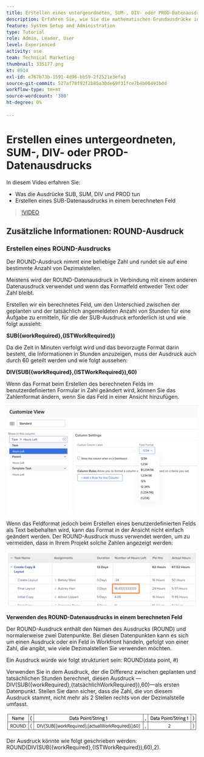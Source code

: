 ```yaml
---
title: Erstellen eines untergeordneten, SUM-, DIV- oder PROD-Datenausdrucks
description: Erfahren Sie, wie Sie die mathematischen Grundausdrücke in einem berechneten Feld in Adobe verwenden und erstellen. [!DNL Workfront].
feature: System Setup and Administration
type: Tutorial
role: Admin, Leader, User
level: Experienced
activity: use
team: Technical Marketing
thumbnail: 335177.png
kt: 8914
exl-id: e767b73b-1591-4d96-bb59-2f2521e3efa3
source-git-commit: 527af78f92f2b85a30de69f31fce7b4b06491bdd
workflow-type: tm+mt
source-wordcount: '380'
ht-degree: 0%

---
```


# Erstellen eines untergeordneten, SUM-, DIV- oder PROD-Datenausdrucks

In diesem Video erfahren Sie:

* Was die Ausdrücke SUB, SUM, DIV und PROD tun
* Erstellen eines SUB-Datenausdrucks in einem berechneten Feld

>[!VIDEO](https://video.tv.adobe.com/v/335177/?quality=12)

## Zusätzliche Informationen: ROUND-Ausdruck

### Erstellen eines ROUND-Ausdrucks

Der ROUND-Ausdruck nimmt eine beliebige Zahl und rundet sie auf eine bestimmte Anzahl von Dezimalstellen.

Meistens wird der ROUND-Datenausdruck in Verbindung mit einem anderen Datenausdruck verwendet und wenn das Formatfeld entweder Text oder Zahl bleibt.

Erstellen wir ein berechnetes Feld, um den Unterschied zwischen der geplanten und der tatsächlich angemeldeten Anzahl von Stunden für eine Aufgabe zu ermitteln, für die der SUB-Ausdruck erforderlich ist und wie folgt aussieht:

**SUB({workRequired},{ISTWorkRequired})**

Da die Zeit in Minuten verfolgt wird und das bevorzugte Format darin besteht, die Informationen in Stunden anzuzeigen, muss der Ausdruck auch durch 60 geteilt werden und wie folgt aussehen:

**DIV(SUB({workRequired},{ISTWorkRequired}),60)**

Wenn das Format beim Erstellen des berechneten Felds im benutzerdefinierten Formular in Zahl geändert wird, können Sie das Zahlenformat ändern, wenn Sie das Feld in einer Ansicht hinzufügen.

![Lastenausgleich mit Nutzungsbericht](assets/round01.png)

Wenn das Feldformat jedoch beim Erstellen eines benutzerdefinierten Felds als Text beibehalten wird, kann das Format in der Ansicht nicht einfach geändert werden. Der ROUND-Ausdruck muss verwendet werden, um zu vermeiden, dass in Ihrem Projekt solche Zahlen angezeigt werden:

![Lastenausgleich mit Nutzungsbericht](assets/round02.png)

<b>Verwenden des ROUND-Datenausdrucks in einem berechneten Feld</b>

Der ROUND-Ausdruck enthält den Namen des Ausdrucks (ROUND) und normalerweise zwei Datenpunkte. Bei diesen Datenpunkten kann es sich um einen Ausdruck oder ein Feld in Workfront handeln, gefolgt von einer Zahl, die angibt, wie viele Dezimalstellen Sie verwenden möchten.

Ein Ausdruck würde wie folgt strukturiert sein: ROUND(data point, #)

Verwenden Sie in dem Ausdruck, der die Differenz zwischen geplanten und tatsächlichen Stunden berechnet, diesen Ausdruck —DIV(SUB({workRequired},{tatsächlichWorkRequired}),60)—als ersten Datenpunkt. Stellen Sie dann sicher, dass die Zahl, die von diesem Ausdruck stammt, nicht mehr als 2 Stellen rechts von der Dezimalstelle umfasst.

![Lastenausgleich mit Nutzungsbericht](assets/round03.png)

Der Ausdruck könnte wie folgt geschrieben werden: ROUND(DIV(SUB({workRequired},{ISTWorkRequired}),60),2).
